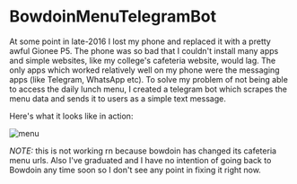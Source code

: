 # BowdoinMenuTelegramBot

At some point in late-2016 I lost my phone and replaced it with a pretty awful Gionee P5. The phone was so bad that I couldn't install many apps and simple websites, like my college's cafeteria website, would lag. The only apps which worked relatively well on my phone were the messaging apps (like Telegram, WhatsApp etc). To solve my problem of not being able to access the daily lunch menu, I created a telegram bot which scrapes the menu data and sends it to users as a simple text message.

Here's what it looks like in action:

![menu](https://i.imgur.com/cnUiYad.png)

*NOTE:* this is not working rn because bowdoin has changed its cafeteria menu urls. Also I've graduated and I have no intention of going back to Bowdoin any time soon so I don't see any point in fixing it right now.
